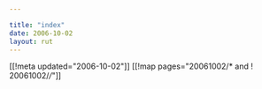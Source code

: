 ```yaml
---

title: "index"
date: 2006-10-02
layout: rut
---
```


[[!meta updated="2006-10-02"]]
[[!map pages="20061002/* and ! 20061002/*/*"]]
